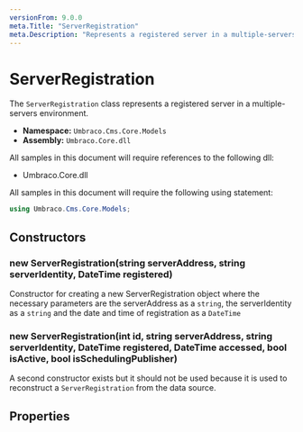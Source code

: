 ```yaml
---
versionFrom: 9.0.0
meta.Title: "ServerRegistration"
meta.Description: "Represents a registered server in a multiple-servers environment."
---
```


# ServerRegistration
The `ServerRegistration` class represents a registered server in a multiple-servers environment.

* **Namespace:** `Umbraco.Cms.Core.Models`
* **Assembly:** `Umbraco.Core.dll`

All samples in this document will require references to the following dll:

* Umbraco.Core.dll

All samples in this document will require the following using statement:

```csharp
using Umbraco.Cms.Core.Models;
```

## Constructors

### new ServerRegistration(string serverAddress, string serverIdentity, DateTime registered)

Constructor for creating a new ServerRegistration object where the necessary parameters are the serverAddress as a `string`, the serverIdentity as a `string` and the date and time of registration as a `DateTime`

### new ServerRegistration(int id, string serverAddress, string serverIdentity, DateTime registered, DateTime accessed, bool isActive, bool isSchedulingPublisher)

A second constructor exists but it should not be used because it is used to reconstruct a `ServerRegistration` from the data source.


## Properties

